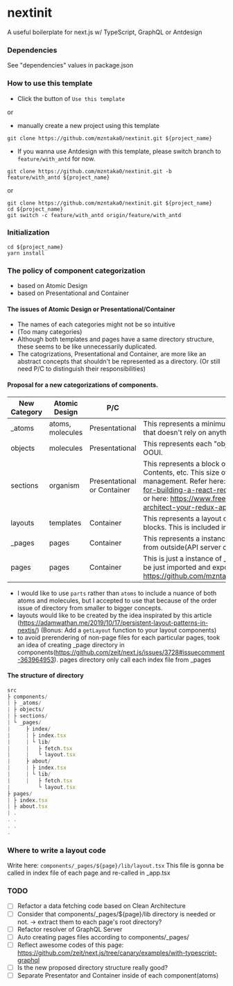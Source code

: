 # nextinit
A useful boilerplate for next.js w/ TypeScript, GraphQL or Antdesign

### Dependencies
See "dependencies" values in package.json


### How to use this template
* Click the button of `Use this template`

or 

* manually create a new project using this template
```
git clone https://github.com/mzntaka0/nextinit.git ${project_name}
```

* If you wanna use Antdesign with this template, please switch branch to `feature/with_antd` for now.
```
git clone https://github.com/mzntaka0/nextinit.git -b feature/with_antd ${project_name}
```
or 
```
git clone https://github.com/mzntaka0/nextinit.git ${project_name}
cd ${project_name}
git switch -c feature/with_antd origin/feature/with_antd
```


### Initialization
```
cd ${project_name}
yarn install
```


### The policy of component categorization
* based on Atomic Design
* based on Presentational and Container

#### The issues of Atomic Design or Presentational/Container
* The names of each categories might not be so intuitive
* (Too many categories)
* Although both templates and pages have a same directory structure, these seems to be like unnecessarily duplicated.
* The catogrizations, Presentational and Container, are more like an abstract concepts that shouldn't be represented as a directory. (Or still need P/C to distinguish their responsibilities)

#### Proposal for a new categorizations of components.
|New Category|Atomic Design|P/C|description|
-----|-----|-----|-----
|\_atoms|atoms, molecules|Presentational|This represents a minimum part of component, only having local state that doesn't rely on anything|
|objects|molecules|Presentational|This represents each "objects" concerned by the poinf of view from OOUI.|
|sections|organism|Presentational or Container|This represents a block of components, which could be Header, Footer, Contents, etc. This size of components are gonna be a unit of redux management. Refer here: https://medium.com/@rajaraodv/a-guide-for-building-a-react-redux-crud-app-7fe0b8943d0f#.c4yhhvk0d or here: https://www.freecodecamp.org/news/the-best-way-to-architect-your-redux-app-ad9bd16c8e2d/|
|layouts|templates|Container|This represents a layout of the page probably combinating some blocks. This is included in each \_page directory.|
|\_pages|pages|Container|This represents a instance of each layouts, possibly fetching some data from outside(API server or local store)|
|pages|pages|Container|This is just a instance of \_pages(each \_pages/${page}/index.tsx would be just imported and exported. See an example here: https://github.com/mzntaka0/nextinit/blob/develop/src/pages/index.tsx |

* I would like to use `parts` rather than `atoms` to include a nuance of both atoms and molecules, but I accepted to use that because of the order issue of directory from smaller to bigger concepts.
* layouts would like to be created by the idea inspirated by this article (https://adamwathan.me/2019/10/17/persistent-layout-patterns-in-nextjs/) (Bonus: Add a `getLayout` function to your layout components)
* to avoid prerendering of non-page files for each particular pages, took an idea of creating \_page directory in components(https://github.com/zeit/next.js/issues/3728#issuecomment-363964953). pages directory only call each index file from \_pages

#### The structure of directory
```ts
src
├ components/
| ├ _atoms/
| ├ objects/
| ├ sections/
| └ _pages/
|     ├ index/
|     | ├ index.tsx
|     | └ lib/
|     |   ├ fetch.tsx
|     |   └ layout.tsx
|     ├ about/
|     | ├ index.tsx
|     | └ lib/
|     |   ├ fetch.tsx
|         └ layout.tsx
├ pages/
| ├ index.tsx
| ├ about.tsx
| .
. .
. .
.
```

### Where to write a layout code
Write here: `components/_pages/${page}/lib/layout.tsx`
This file is gonna be called in index file of each page and re-called in _app.tsx


### TODO
- [ ] Refactor a data fetching code based on Clean Architecture 
- [ ] Consider that components/\_pages/${page}/lib directory is needed or not. -> extract them to each page's root directory?
- [ ] Refactor resolver of GraphQL Server
- [ ] Auto creating pages files according to components/\_pages/
- [ ] Reflect awesome codes of this page: https://github.com/zeit/next.js/tree/canary/examples/with-typescript-graphql
- [ ] Is the new proposed directory structure really good?
- [ ] Separate Presentator and Container inside of each component(atoms)
